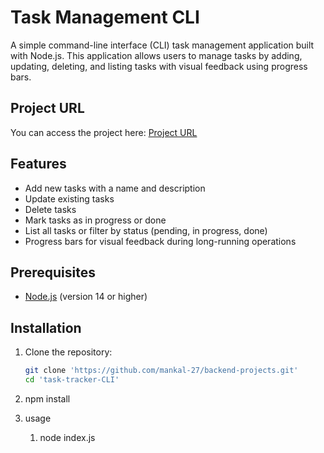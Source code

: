 # Task Management CLI

A simple command-line interface (CLI) task management application built with Node.js. This application allows users to manage tasks by adding, updating, deleting, and listing tasks with visual feedback using progress bars.

## Project URL

You can access the project here: [Project URL](https://github.com/mankal-27/backend-projects/tree/main/task-tracker-CLI)

## Features

- Add new tasks with a name and description
- Update existing tasks
- Delete tasks
- Mark tasks as in progress or done
- List all tasks or filter by status (pending, in progress, done)
- Progress bars for visual feedback during long-running operations

## Prerequisites

- [Node.js](https://nodejs.org/) (version 14 or higher)

## Installation

1. Clone the repository:

   ```bash
   git clone 'https://github.com/mankal-27/backend-projects.git'
   cd 'task-tracker-CLI'
2. npm install
3. usage
   1. node index.js
